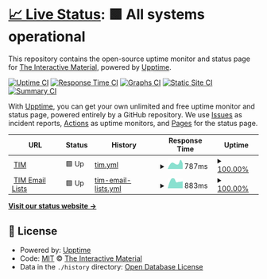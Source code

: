 # [📈 Live Status](https://status.tim.education): <!--live status--> **🟩 All systems operational**

This repository contains the open-source uptime monitor and status page for [The Interactive Material](https://tim.education), powered by [Upptime](https://github.com/upptime/upptime).

[![Uptime CI](https://github.com/TIM-JYU/status/workflows/Uptime%20CI/badge.svg)](https://github.com/TIM-JYU/status/actions?query=workflow%3A%22Uptime+CI%22)
[![Response Time CI](https://github.com/TIM-JYU/status/workflows/Response%20Time%20CI/badge.svg)](https://github.com/TIM-JYU/status/actions?query=workflow%3A%22Response+Time+CI%22)
[![Graphs CI](https://github.com/TIM-JYU/status/workflows/Graphs%20CI/badge.svg)](https://github.com/TIM-JYU/status/actions?query=workflow%3A%22Graphs+CI%22)
[![Static Site CI](https://github.com/TIM-JYU/status/workflows/Static%20Site%20CI/badge.svg)](https://github.com/TIM-JYU/status/actions?query=workflow%3A%22Static+Site+CI%22)
[![Summary CI](https://github.com/TIM-JYU/status/workflows/Summary%20CI/badge.svg)](https://github.com/TIM-JYU/status/actions?query=workflow%3A%22Summary+CI%22)

With [Upptime](https://upptime.js.org), you can get your own unlimited and free uptime monitor and status page, powered entirely by a GitHub repository. We use [Issues](https://github.com/TIM-JYU/status/issues) as incident reports, [Actions](https://github.com/TIM-JYU/status/actions) as uptime monitors, and [Pages](https://status.tim.education) for the status page.

<!--start: status pages-->
<!-- This summary is generated by Upptime (https://github.com/upptime/upptime) -->
<!-- Do not edit this manually, your changes will be overwritten -->
<!-- prettier-ignore -->
| URL | Status | History | Response Time | Uptime |
| --- | ------ | ------- | ------------- | ------ |
| <img alt="" src="https://icons.duckduckgo.com/ip3/tim.jyu.fi.ico" height="13"> [TIM](https://tim.jyu.fi) | 🟩 Up | [tim.yml](https://github.com/TIM-JYU/status/commits/HEAD/history/tim.yml) | <details><summary><img alt="Response time graph" src="./graphs/tim/response-time-week.png" height="20"> 787ms</summary><br><a href="https://status.tim.education/history/tim"><img alt="Response time 742" src="https://img.shields.io/endpoint?url=https%3A%2F%2Fraw.githubusercontent.com%2FTIM-JYU%2Fstatus%2FHEAD%2Fapi%2Ftim%2Fresponse-time.json"></a><br><a href="https://status.tim.education/history/tim"><img alt="24-hour response time 763" src="https://img.shields.io/endpoint?url=https%3A%2F%2Fraw.githubusercontent.com%2FTIM-JYU%2Fstatus%2FHEAD%2Fapi%2Ftim%2Fresponse-time-day.json"></a><br><a href="https://status.tim.education/history/tim"><img alt="7-day response time 787" src="https://img.shields.io/endpoint?url=https%3A%2F%2Fraw.githubusercontent.com%2FTIM-JYU%2Fstatus%2FHEAD%2Fapi%2Ftim%2Fresponse-time-week.json"></a><br><a href="https://status.tim.education/history/tim"><img alt="30-day response time 708" src="https://img.shields.io/endpoint?url=https%3A%2F%2Fraw.githubusercontent.com%2FTIM-JYU%2Fstatus%2FHEAD%2Fapi%2Ftim%2Fresponse-time-month.json"></a><br><a href="https://status.tim.education/history/tim"><img alt="1-year response time 755" src="https://img.shields.io/endpoint?url=https%3A%2F%2Fraw.githubusercontent.com%2FTIM-JYU%2Fstatus%2FHEAD%2Fapi%2Ftim%2Fresponse-time-year.json"></a></details> | <details><summary><a href="https://status.tim.education/history/tim">100.00%</a></summary><a href="https://status.tim.education/history/tim"><img alt="All-time uptime 99.97%" src="https://img.shields.io/endpoint?url=https%3A%2F%2Fraw.githubusercontent.com%2FTIM-JYU%2Fstatus%2FHEAD%2Fapi%2Ftim%2Fuptime.json"></a><br><a href="https://status.tim.education/history/tim"><img alt="24-hour uptime 100.00%" src="https://img.shields.io/endpoint?url=https%3A%2F%2Fraw.githubusercontent.com%2FTIM-JYU%2Fstatus%2FHEAD%2Fapi%2Ftim%2Fuptime-day.json"></a><br><a href="https://status.tim.education/history/tim"><img alt="7-day uptime 100.00%" src="https://img.shields.io/endpoint?url=https%3A%2F%2Fraw.githubusercontent.com%2FTIM-JYU%2Fstatus%2FHEAD%2Fapi%2Ftim%2Fuptime-week.json"></a><br><a href="https://status.tim.education/history/tim"><img alt="30-day uptime 100.00%" src="https://img.shields.io/endpoint?url=https%3A%2F%2Fraw.githubusercontent.com%2FTIM-JYU%2Fstatus%2FHEAD%2Fapi%2Ftim%2Fuptime-month.json"></a><br><a href="https://status.tim.education/history/tim"><img alt="1-year uptime 99.94%" src="https://img.shields.io/endpoint?url=https%3A%2F%2Fraw.githubusercontent.com%2FTIM-JYU%2Fstatus%2FHEAD%2Fapi%2Ftim%2Fuptime-year.json"></a></details>
| <img alt="" src="https://icons.duckduckgo.com/ip3/api.timlist.it.jyu.fi.ico" height="13"> [TIM Email Lists](https://api.timlist.it.jyu.fi/3.1) | 🟩 Up | [tim-email-lists.yml](https://github.com/TIM-JYU/status/commits/HEAD/history/tim-email-lists.yml) | <details><summary><img alt="Response time graph" src="./graphs/tim-email-lists/response-time-week.png" height="20"> 883ms</summary><br><a href="https://status.tim.education/history/tim-email-lists"><img alt="Response time 951" src="https://img.shields.io/endpoint?url=https%3A%2F%2Fraw.githubusercontent.com%2FTIM-JYU%2Fstatus%2FHEAD%2Fapi%2Ftim-email-lists%2Fresponse-time.json"></a><br><a href="https://status.tim.education/history/tim-email-lists"><img alt="24-hour response time 822" src="https://img.shields.io/endpoint?url=https%3A%2F%2Fraw.githubusercontent.com%2FTIM-JYU%2Fstatus%2FHEAD%2Fapi%2Ftim-email-lists%2Fresponse-time-day.json"></a><br><a href="https://status.tim.education/history/tim-email-lists"><img alt="7-day response time 883" src="https://img.shields.io/endpoint?url=https%3A%2F%2Fraw.githubusercontent.com%2FTIM-JYU%2Fstatus%2FHEAD%2Fapi%2Ftim-email-lists%2Fresponse-time-week.json"></a><br><a href="https://status.tim.education/history/tim-email-lists"><img alt="30-day response time 923" src="https://img.shields.io/endpoint?url=https%3A%2F%2Fraw.githubusercontent.com%2FTIM-JYU%2Fstatus%2FHEAD%2Fapi%2Ftim-email-lists%2Fresponse-time-month.json"></a><br><a href="https://status.tim.education/history/tim-email-lists"><img alt="1-year response time 951" src="https://img.shields.io/endpoint?url=https%3A%2F%2Fraw.githubusercontent.com%2FTIM-JYU%2Fstatus%2FHEAD%2Fapi%2Ftim-email-lists%2Fresponse-time-year.json"></a></details> | <details><summary><a href="https://status.tim.education/history/tim-email-lists">100.00%</a></summary><a href="https://status.tim.education/history/tim-email-lists"><img alt="All-time uptime 99.51%" src="https://img.shields.io/endpoint?url=https%3A%2F%2Fraw.githubusercontent.com%2FTIM-JYU%2Fstatus%2FHEAD%2Fapi%2Ftim-email-lists%2Fuptime.json"></a><br><a href="https://status.tim.education/history/tim-email-lists"><img alt="24-hour uptime 100.00%" src="https://img.shields.io/endpoint?url=https%3A%2F%2Fraw.githubusercontent.com%2FTIM-JYU%2Fstatus%2FHEAD%2Fapi%2Ftim-email-lists%2Fuptime-day.json"></a><br><a href="https://status.tim.education/history/tim-email-lists"><img alt="7-day uptime 100.00%" src="https://img.shields.io/endpoint?url=https%3A%2F%2Fraw.githubusercontent.com%2FTIM-JYU%2Fstatus%2FHEAD%2Fapi%2Ftim-email-lists%2Fuptime-week.json"></a><br><a href="https://status.tim.education/history/tim-email-lists"><img alt="30-day uptime 100.00%" src="https://img.shields.io/endpoint?url=https%3A%2F%2Fraw.githubusercontent.com%2FTIM-JYU%2Fstatus%2FHEAD%2Fapi%2Ftim-email-lists%2Fuptime-month.json"></a><br><a href="https://status.tim.education/history/tim-email-lists"><img alt="1-year uptime 99.36%" src="https://img.shields.io/endpoint?url=https%3A%2F%2Fraw.githubusercontent.com%2FTIM-JYU%2Fstatus%2FHEAD%2Fapi%2Ftim-email-lists%2Fuptime-year.json"></a></details>

<!--end: status pages-->

[**Visit our status website →**](https://status.tim.education)

## 📄 License

- Powered by: [Upptime](https://github.com/upptime/upptime)
- Code: [MIT](./LICENSE) © [The Interactive Material](https://tim.education)
- Data in the `./history` directory: [Open Database License](https://opendatacommons.org/licenses/odbl/1-0/)

